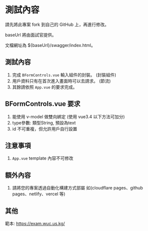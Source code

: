 # 測試內容

請先將此專案 fork 到自己的 GitHub 上，再進行修改。

baseUrl 將由面試官提供。

文檔網址為 ${baseUrl}/swagger/index.html。

## 測試內容

1. 完成 `BFormControls.vue` 輸入組件的封裝。 (封裝組件)
2. 用戶資料只有在首次進入畫面時可以去請求。 (節流)
3. 其餘請依照 `App.vue` 的要求完成。

## BFormControls.vue 要求

1. 能使用 v-model 做雙向綁定 (使用 vue3.4 以下方法可加分)
2. type參數: 類型String, 預設為text
3. id 不可重複，但允許用戶自行設置

## 注意事項

1. `App.vue` template 內容不可修改

## 額外內容

1. 請將您的專案透過自動化構建方式部屬 如(cloudflare pages、github pages、netlify、vercel 等)


## 其他

範本: https://exam.wuc.us.kg/
